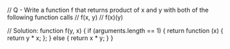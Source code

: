 // Q - Write a function f that returns product of x and y with both of the following function calls
// f(x, y)
// f(x)(y)

// Solution:
function f(y, x) {
    if (arguments.length == 1) {
        return function (x) {
            return y * x;
        };
    } else {
        return x * y;
    }
}